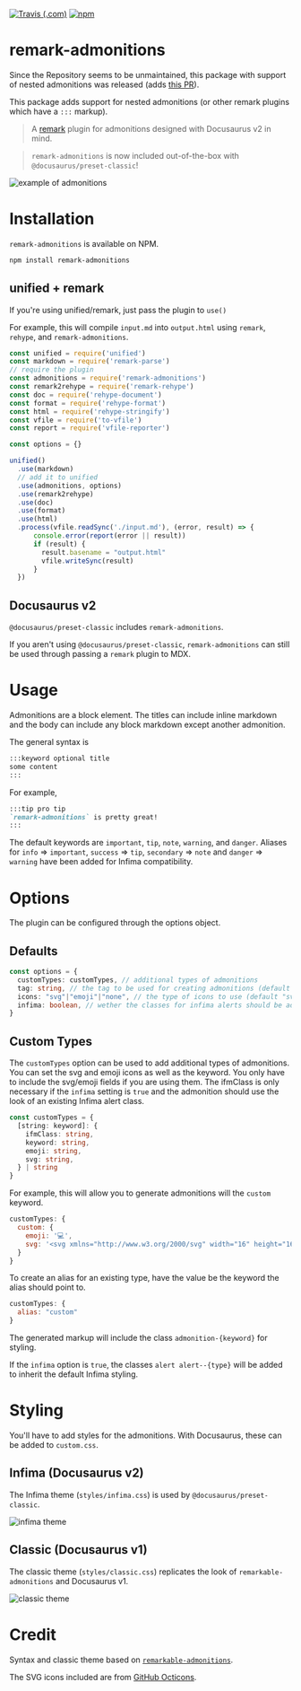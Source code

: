 [![Travis (.com)](https://img.shields.io/travis/com/lebalz/remark-admonitions?logo=travis)](https://travis-ci.com/lebalz/remark-admonitions)
[![npm](https://img.shields.io/npm/v/@lebalz/remark-admonitions?label=@lebalz/remark-admonitions&logo=npm)](https://www.npmjs.com/package/@lebalz/remark-admonitions)
# remark-admonitions

Since the []() Repository seems to be unmaintained, this package with support of nested admonitions was released (adds [this PR](https://github.com/elviswolcott/remark-admonitions/issues/41)).

This package adds support for nested admonitions (or other remark plugins which have a `:::` markup).

> A [remark](https://github.com/remarkjs/remark) plugin for admonitions designed with Docusaurus v2 in mind.

> `remark-admonitions` is now included out-of-the-box with `@docusaurus/preset-classic`!

![example of admonitions](/assets/hero.png)

# Installation

`remark-admonitions` is available on NPM.

```bash
npm install remark-admonitions
```

## unified + remark
If you're using unified/remark, just pass the plugin to `use()`

For example, this will compile `input.md` into `output.html` using `remark`, `rehype`, and `remark-admonitions`.

```javascript
const unified = require('unified')
const markdown = require('remark-parse')
// require the plugin
const admonitions = require('remark-admonitions')
const remark2rehype = require('remark-rehype')
const doc = require('rehype-document')
const format = require('rehype-format')
const html = require('rehype-stringify')
const vfile = require('to-vfile')
const report = require('vfile-reporter')

const options = {}

unified()
  .use(markdown)
  // add it to unified
  .use(admonitions, options)
  .use(remark2rehype)
  .use(doc)
  .use(format)
  .use(html)
  .process(vfile.readSync('./input.md'), (error, result) => {
      console.error(report(error || result))
      if (result) {
        result.basename = "output.html"
        vfile.writeSync(result)
      }
  })
```

## Docusaurus v2

`@docusaurus/preset-classic` includes `remark-admonitions`.

If you aren't using `@docusaurus/preset-classic`, `remark-admonitions` can still be used through passing a `remark` plugin to MDX. 
# Usage

Admonitions are a block element. 
The titles can include inline markdown and the body can include any block markdown except another admonition.

The general syntax is

```markdown
:::keyword optional title
some content
:::
```

For example,

```markdown
:::tip pro tip
`remark-admonitions` is pretty great!
:::
```


The default keywords are `important`, `tip`, `note`, `warning`, and `danger`.
Aliases for `info` => `important`, `success` => `tip`, `secondary` => `note` and `danger` => `warning` have been added for Infima compatibility.

# Options

The plugin can be configured through the options object.

## Defaults

```ts
const options = {
  customTypes: customTypes, // additional types of admonitions
  tag: string, // the tag to be used for creating admonitions (default ":::")
  icons: "svg"|"emoji"|"none", // the type of icons to use (default "svg")
  infima: boolean, // wether the classes for infima alerts should be added to the markup
}
```

## Custom Types

The `customTypes` option can be used to add additional types of admonitions. You can set the svg and emoji icons as well as the keyword. You only have to include the svg/emoji fields if you are using them. 
The ifmClass is only necessary if the `infima` setting is `true` and the admonition should use the look of an existing Infima alert class.

```ts
const customTypes = {
  [string: keyword]: {
    ifmClass: string,
    keyword: string,
    emoji: string,
    svg: string,
  } | string
}
```

For example, this will allow you to generate admonitions will the `custom` keyword.

```js
customTypes: {
  custom: {
    emoji: '💻',
    svg: '<svg xmlns="http://www.w3.org/2000/svg" width="16" height="16" viewBox="0 0 16 16"><path fill-rule="evenodd" d="M15 2H1c-.55 0-1 .45-1 1v9c0 .55.45 1 1 1h5.34c-.25.61-.86 1.39-2.34 2h8c-1.48-.61-2.09-1.39-2.34-2H15c.55 0 1-.45 1-1V3c0-.55-.45-1-1-1zm0 9H1V3h14v8z"></path></svg>'
  }
}
```

To create an alias for an existing type, have the value be the keyword the alias should point to.

```js
customTypes: {
  alias: "custom"
}
```

The generated markup will include the class `admonition-{keyword}` for styling.

If the `infima` option is `true`, the classes `alert alert--{type}` will be added to inherit the default Infima styling.

# Styling

You'll have to add styles for the admonitions. With Docusaurus, these can be added to `custom.css`. 

## Infima (Docusaurus v2)

The Infima theme (`styles/infima.css`) is used by `@docusaurus/preset-classic`.

![infima theme](assets/infima.png)

## Classic (Docusaurus v1)

The classic theme (`styles/classic.css`) replicates the look of `remarkable-admonitions` and Docusaurus v1.

![classic theme](/assets/classic.png)

# Credit

Syntax and classic theme based on [`remarkable-admonitions`](https://github.com/favoloso/remarkable-admonitions).

The SVG icons included are from [GitHub Octicons](https://octicons.github.com).